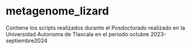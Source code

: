 # metagenome_lizard
Contiene los scripts realizados durante el Posdoctorado realizado en la Universidad Autonoma de Tlaxcala en el período octubre 2023-septiembre2024
